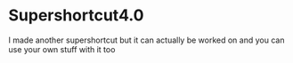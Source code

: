 # Supershortcut4.0
I made another supershortcut but it can actually be worked on and you can use your own stuff with it too
